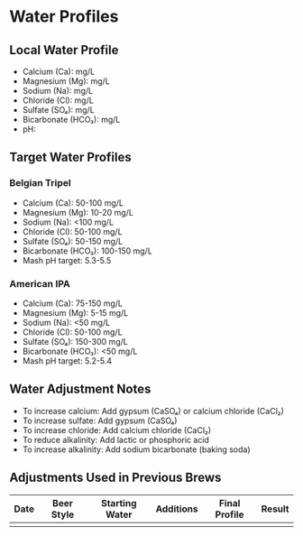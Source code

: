 # Water Profiles

## Local Water Profile
- Calcium (Ca): mg/L
- Magnesium (Mg): mg/L
- Sodium (Na): mg/L
- Chloride (Cl): mg/L
- Sulfate (SO₄): mg/L
- Bicarbonate (HCO₃): mg/L
- pH: 

## Target Water Profiles

### Belgian Tripel
- Calcium (Ca): 50-100 mg/L
- Magnesium (Mg): 10-20 mg/L
- Sodium (Na): <100 mg/L
- Chloride (Cl): 50-100 mg/L
- Sulfate (SO₄): 50-150 mg/L
- Bicarbonate (HCO₃): 100-150 mg/L
- Mash pH target: 5.3-5.5

### American IPA
- Calcium (Ca): 75-150 mg/L
- Magnesium (Mg): 5-15 mg/L
- Sodium (Na): <50 mg/L
- Chloride (Cl): 50-100 mg/L
- Sulfate (SO₄): 150-300 mg/L
- Bicarbonate (HCO₃): <50 mg/L
- Mash pH target: 5.2-5.4

## Water Adjustment Notes
- To increase calcium: Add gypsum (CaSO₄) or calcium chloride (CaCl₂)
- To increase sulfate: Add gypsum (CaSO₄)
- To increase chloride: Add calcium chloride (CaCl₂)
- To reduce alkalinity: Add lactic or phosphoric acid
- To increase alkalinity: Add sodium bicarbonate (baking soda)

## Adjustments Used in Previous Brews
| Date | Beer Style | Starting Water | Additions | Final Profile | Result |
|------|------------|----------------|-----------|---------------|--------|
|      |            |                |           |               |        |